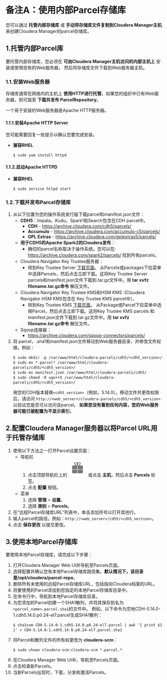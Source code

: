 备注A：使用内部Parcel存储库
================================================================================
您可以通过 **托管内部存储库** 或 **手动将存储库文件复制到Cloudera Manager主机** 来创建Cloudera
Manager的parcel存储库。

## 1.托管内部Parcel库
要托管内部存储库，您必须在 **可由Cloudera Manager主机访问的内部主机上** 安装或使用现有的Web服务器，
然后将存储库文件下载到Web服务器主机。

### 1.1.安装Web服务器
存储库通常在网络内的主机上 **使用HTTP进行托管**。如果您的组织中已有Web服务器，则可跳至 **下载并发布
ParcelRepository**。

一个易于安装的Web服务器是Apache HTTP服务器。

#### 1.1.1.安装Apache HTTP Server
您可能需要回复一些提示以确认您要完成安装。
+ **兼容RHEL**
    ```shell
    $ sudo yum install httpd
    ```

#### 1.1.2.启动Apache HTTPD
+ **兼容RHEL**
    ```shell
    $ sudo service httpd start
    ```

### 1.2.下载并发布Parcel存储库
1. 从以下位置为您的操作系统发行版下载parcel和manifest.json文件：
    + **CDH5**：Impala，Kudu，Spark1和Search包含在CDH parcel中。
        - **CDH** - https://archive.cloudera.com/cdh5/parcels/  
        - **Accumulo** - https://archive.cloudera.com/accumulo-c5/parcels/
        - **GPL Extras** - https://archive.cloudera.com/gplextras5/parcels/
    + **用于CDH5的Apache Spark2的Cloudera发布**：
        - 确切的parcel名称取决于操作系统。您可以在:
        https://archive.cloudera.com/spark2/parcels/ 找到所有parcels。
    + Cloudera Navigator Key Trustee服务器：
        - 转到Key Trustee Server [下载页面](https://www.cloudera.com/downloads/navigator/key-trustee-server/5-15-0.html)。
        从Parcels或packages下拉菜单中选择Parcels，然后点击立即下载。这将Key Trustee Server
        parcels和manifest.json文件下载到.tar.gz文件中。用 **tar xvfz filename.tar.gz命令**
        解压文件。
    + Cloudera Navigator Key Trustee KMS和HSM KMS :(Cloudera Navigator HSM KMS包含在
      Key Trustee KMS parcel中）。
        - 转到Key Trustee KMS [下载页面](https://www.cloudera.com/downloads/navigator/key-trustee-kms/5-15-0.html)。
        从Package或Parcel下拉菜单中选择Parcel，然后点击立即下载。这将Key Trustee KMS parcels
        和manifest.json文件下载到.tar.gz文件中。用 **tar xvfz filename.tar.gz命令** 解压文件。
    + Sqoop连接器：
        - https://archive.cloudera.com/sqoop-connectors/parcels/
2. 将.parcel，.sha1和manifest.json文件移动到Web服务器目录，并修改文件权限。例如：
    ```shell
    $ sudo mkdir -p /var/www/html/cloudera-parcels/cdh5/<cdh5_version>/
    $ sudo mv *.parcel* /var/www/html/cloudera-parcels/cdh5/<cdh5_version>/
    $ sudo mv manifest.json /var/www/html/cloudera-parcels/cdh5/
    $ sudo chmod -R ugo+rX /var/www/html/cloudera-parcels/cdh5/<cdh5_version>/
    ```
    用您的CDH版本替换`<cdh5_version>`（例如，5.14.0）。移动文件并更改权限后，请访问
    `http://<web_server>/cloudera-parcels/cdh5/<cdh5_version>` 以验证您是否可以访问该parcel。
    **如果您没有看到任何内容，您的Web服务器可能已被配置为不显示索引**。

## 2.配置Cloudera Manager服务器以将Parcel URL用于托管存储库
1. 使用以下方法之一打开Parcel设置页面：
    + 导航栏
        1. 点击顶部导航栏上的 ![2](img/2.png) 或点击 **主机**，然后点击 **Parcels** 标签。
        2. 点击 **配置** 按钮。
    + 菜单
        1. 选择 **管理** > **设置**。
        2. 选择 **类别** > **Parcels**。
2. 在“远程Parcel存储库URL”列表中，单击添加符号以打开其他行。
3. 输入parcel的路径。例如：`http://<web_server>/cdh5/<cdh5_version>`。
4. 点击 **保存更改** 以提交更改。

## 3.使用本地Parcel存储库
要使用本地Parcel存储库，请完成以下步骤：
1. 打开Cloudera Manager Web UI并导航至Parcels页面。
2. 选择配置并确认您有本地Parcel存储库路径集。**默认情况下，该目录是/opt/cloudera/parcel-repo**。
3. 删除所有未使用的远程Parcel存储库URL，包括指向Cloudera档案的URL。
4. 将要使用的Parcel添加到您指定的本地Parcel存储库目录中。
5. 在命令行中，导航到本地Parcel存储库目录。
6. 为您添加的Parcel创建一个SHA1散列，并将其保存到名为`<parcel_name>.parcel.sha1`的文件中。
例如，以下命令为宗地CDH-5.14.0-1.cdh5.14.0.p0.24-el7.parcel生成SHA1散列：
    ```shell
    $ sha1sum CDH-5.14.0-1.cdh5.14.0.p0.24-el7.parcel | awk '{ print $1 }' > CDH-5.14.0-1.cdh5.14.0.p0.24-el7.parcel.sha1
    ```
7. 将Parcel和散列文件的所有权更改为 **cloudera-scm**：
    ```shell
    $ sudo chown cloudera-scm:cloudera-scm *.parcel.*
    ```
8. 在Cloudera Manager Web UI中，导航至Parcels页面。
9. 点击检查新Parcels。
10. 当新Parcels出现时，下载，分发和激活Parcels。

